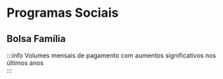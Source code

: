 <script setup>

import * as Plot from "@observablehq/plot";
import * as d3 from "d3";
import {ref, shallowRef, onMounted} from "vue";


import BolsaFamiliaBrasilMensal from '../components/BolsaFamiliaBrasilMensal.vue';

</script>

# Programas Sociais

## Bolsa Família

:::info Volumes mensais de pagamento com aumentos significativos nos últimos anos
<br />
<BolsaFamiliaBrasilMensal />
:::